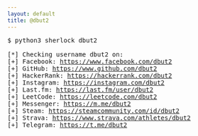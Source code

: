 ```yaml
---
layout: default
title: @dbut2
---
```


<pre>
$ python3 sherlock dbut2

[*] Checking username dbut2 on:
[+] Facebook: <a href="https://www.facebook.com/dbut2" target="_blank">https://www.facebook.com/dbut2</a>
[+] GitHub: <a href="https://www.github.com/dbut2" target="_blank">https://www.github.com/dbut2</a>
[+] HackerRank: <a href="https://hackerrank.com/dbut2" target="_blank">https://hackerrank.com/dbut2</a>
[+] Instagram: <a href="https://instagram.com/dbut2" target="_blank">https://instagram.com/dbut2</a>
[+] Last.fm: <a href="https://last.fm/user/dbut2" target="_blank">https://last.fm/user/dbut2</a>
[+] LeetCode: <a href="https://leetcode.com/dbut2" target="_blank">https://leetcode.com/dbut2</a>
[+] Messenger: <a href="https://m.me/dbut2" target="_blank">https://m.me/dbut2</a>
[+] Steam: <a href="https://steamcommunity.com/id/dbut2" target="_blank">https://steamcommunity.com/id/dbut2</a>
[+] Strava: <a href="https://www.strava.com/athletes/dbut2" target="_blank">https://www.strava.com/athletes/dbut2</a>
[+] Telegram: <a href="https://t.me/dbut2" target="_blank">https://t.me/dbut2</a>
</pre>
